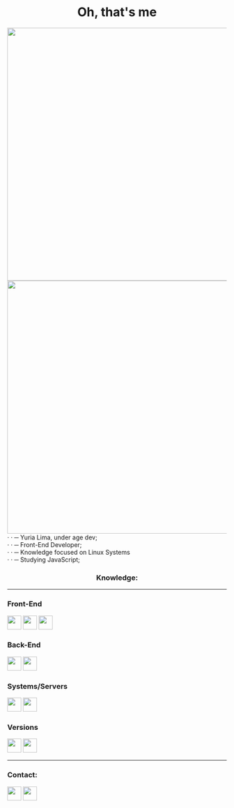 <h1 align="center" >Oh, that's me</h1>

<img align="left" height="580" src="https://steamuserimages-a.akamaihd.net/ugc/2491137147731423225/38CD701F47A222B8BBFB2909C0484EC51F959F2B/?imw=5000&imh=5000&ima=fit&impolicy=Letterbox&imcolor=%23000000&letterbox=false">
<img align="left" height="580" src="https://steamuserimages-a.akamaihd.net/ugc/2491137147731428748/D76005FE96FE635AC844D1AE3C97FCDC28BD2865/?imw=5000&imh=5000&ima=fit&impolicy=Letterbox&imcolor=%23000000&letterbox=false">

<div align="left" >
· · ─ Yuria Lima, under age dev;<br>
· · ─ Front-End Developer;<br>
· · ─ Knowledge focused on Linux Systems <br>
· · ─ Studying JavaScript;<br>
</div>

<h3 align="center" >Knowledge:</h3>

***

<div display: flex;>


<h3> Front-End </h3>
<img height="32" width="32" src="https://cdn.simpleicons.org/HTML5?viewbox=auto"/>
<img height="32" width="32" src="https://cdn.simpleicons.org/CSS3?viewbox=auto"/>
<img height="32" width="32" src="https://cdn.simpleicons.org/JavaScript?viewbox=auto"/>

<h3>Back-End</h3>
<img height="32" width="32" src="https://cdn.simpleicons.org/Python?viewbox=auto"/>
<img height="32" width="32" src="https://cdn.simpleicons.org/Node.Js?viewbox=auto"/>
<br>



<h3>Systems/Servers</h3>
<img height="32" width="32" src="https://cdn.simpleicons.org/Linux/white?viewbox=auto"/>
<img height="32" width="32" src="https://cdn.simpleicons.org/Docker?viewbox=auto"/>
<br>

<h3>Versions</h3>
<img height="32" width="32" src="https://cdn.simpleicons.org/Git?viewbox=auto"/>
<img height="32" width="32" src="https://cdn.simpleicons.org/GitHub/white?viewbox=auto"/>

</div>

***

### Contact:
<img onclick="mailto:yuriaarcadia@gmail.com" height="32" width="32" src="https://cdn.simpleicons.org/Gmail?viewbox=auto"/> <img height="32" width="32" src="https://cdn.simpleicons.org/Discord?viewbox=auto"/>
